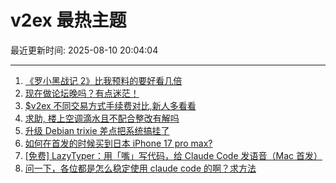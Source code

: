 # v2ex 最热主题

最近更新时间: 2025-08-10 20:04:04

--- 
1. [《罗小黑战记 2》比我预料的要好看几倍](https://www.v2ex.com/t/1151315) 
2. [现在做论坛晚吗？有点迷茫！](https://www.v2ex.com/t/1151321) 
3. [$v2ex 不同交易方式手续费对比,新人多看看](https://www.v2ex.com/t/1151318) 
4. [求助, 楼上空调滴水且不配合整改有解吗](https://www.v2ex.com/t/1151322) 
5. [升级 Debian trixie 差点把系统搞挂了](https://www.v2ex.com/t/1151325) 
6. [如何在首发的时候买到日本 iPhone 17 pro max?](https://www.v2ex.com/t/1151311) 
7. [[免费] LazyTyper：用「嘴」写代码，给 Claude Code 发语音（Mac 首发）](https://www.v2ex.com/t/1151314) 
8. [问一下，各位都是怎么稳定使用 claude code 的啊？求方法](https://www.v2ex.com/t/1151317) 
